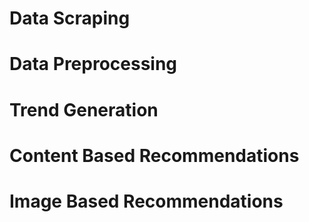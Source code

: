 # Data Scraping

# Data Preprocessing

# Trend Generation

# Content Based Recommendations

# Image Based Recommendations
